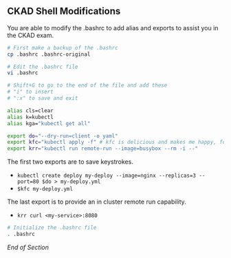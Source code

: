 ## CKAD Shell Modifications

You are able to modify the .bashrc to add alias and exports to assist you in the CKAD exam.

```bash
# First make a backup of the .bashrc
cp .bashrc .bashrc-original
```

```bash
# Edit the .bashrc file
vi .bashrc
```

```bash
# Shift+G to go to the end of the file and add these
# "i" to insert
# ":x" to save and exit

alias cls=clear
alias k=kubectl
alias kga="kubectl get all"

export do="--dry-run=client -o yaml"
export kfc="kubectl apply -f" # kfc is delicious and makes me happy, feel free to change to kaf
export krr="kubectl run remote-run --image=busybox --rm -i --"
```

The first two exports are to save keystrokes.

- `kubectl create deploy my-deploy --image=nginx --replicas=3 --port=80 $do > my-deploy.yml`
- `$kfc my-deploy.yml`

The last export is to provide an in cluster remote run capability.

- `krr curl <my-service>:8080`

```bash
# Initialize the .bashrc file
. .bashrc
```

_End of Section_
